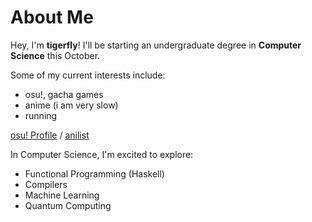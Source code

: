 # About Me 
<!--
**tigerfly39/tigerfly39** is a ✨ _special_ ✨ repository because its `README.md` (this file) appears on your GitHub profile.

Here are some ideas to get you started:

- 🔭 I’m currently working on ...
- 🌱 I’m currently learning ...
- 👯 I’m looking to collaborate on ...
- 🤔 I’m looking for help with ...
- 💬 Ask me about ...
- 📫 How to reach me: ...
- 😄 Pronouns: ...
- ⚡ Fun fact: ...
-->

Hey, I'm **tigerfly**! I'll be starting an undergraduate degree in **Computer Science** this October. 

Some of my current interests include:

- osu!, gacha games
- anime (i am very slow)
- running

[osu! Profile](https://osu.ppy.sh/users/20407136) / [anilist](https://anilist.co/user/tigerfly/animelist)

In Computer Science, I'm excited to explore:

- Functional Programming (Haskell)
- Compilers
- Machine Learning
- Quantum Computing
